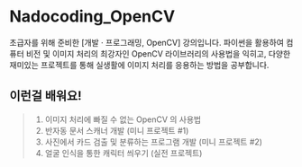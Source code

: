 # Nadocoding_OpenCV
초급자를 위해 준비한
[개발 · 프로그래밍, OpenCV] 강의입니다.
파이썬을 활용하여 컴퓨터 비전 및 이미지 처리의 최강자인 OpenCV 라이브러리의 사용법을 익히고, 다양한 재미있는 프로젝트를 통해 실생활에 이미지 처리를 응용하는 방법을 공부합니다.

## 이런걸 배워요!
>1. 이미지 처리에 빠질 수 없는 OpenCV 의 사용법
>1. 반자동 문서 스캐너 개발 (미니 프로젝트 #1)
>1. 사진에서 카드 검출 및 분류하는 프로그램 개발 (미니 프로젝트 #2)
>1. 얼굴 인식을 통한 캐릭터 씌우기 (실전 프로젝트)
